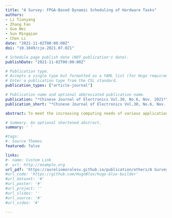 ```yaml
---
title: "A Survey: FPGA-Based Dynamic Scheduling of Hardware Tasks"
authors:
- Li Tianyang
- Zhang Fan
- Guo Wei
- Sun Mingqian
- Chen Li
date: "2021-11-02T00:00:00Z"
doi: "10.1049/cje.2021.07.021"

# Schedule page publish date (NOT publication's date).
publishDate: "2021-11-02T00:00:00Z"

# Publication type.
# Accepts a single type but formatted as a YAML list (for Hugo requirements).
# Enter a publication type from the CSL standard.
publication_types: ["article-journal"]

# Publication name and optional abbreviated publication name.
publication: "*Chinese Journal of Electronics Vol.30, No.6, Nov. 2021*"
publication_short: "*Chinese Journal of Electronics Vol.30, No.6, Nov. 2021*"

abstract: To meet the increasing computing needs of various application fields, Field programmable gate array (FPGA) has been widely deployed. In FPGA-based processing, hardware tasks can be better accelerated by allocating appropriate computing resources. Therefore, FPGA-based hardware task scheduling has become one of the mainstream research directions in academia and industry. However, the optimization objectives of existing FPGA-based hardware task scheduling methods are relatively scattered. In this regard, this paper summarizes the research status of hardware task dynamic scheduling from the three essential elements of FPGA processing: time, resources, and power consumption. This paper analyzes, sorts out, categorizes the ideas and implementations of various scheduling methods and analyzes and evaluates optimization effects of various scheduling methods from multiple dimensions. Then, the shortcomings of the existing methods are summarized and some practical applications are introduced. Finally, the research direction of task scheduling based on FPGA is prospected and summarized.

# Summary. An optional shortened abstract.
summary: ' '

#tags:
#- Source Themes
featured: false

links:
#- name: Custom Link
#  url: http://example.org
url_pdf: 'https://aureliomoralesv.github.io/publication/others/A Survey, FPGA-Based Dynamic Scheduling of Hardware Tasks.pdf'
#url_code: 'https://github.com/HugoBlox/hugo-blox-builder'
#url_dataset: '#'
#url_poster: '#'
#url_project: ''
#url_slides: ''
#url_source: '#'
#url_video: '#'

---
```


